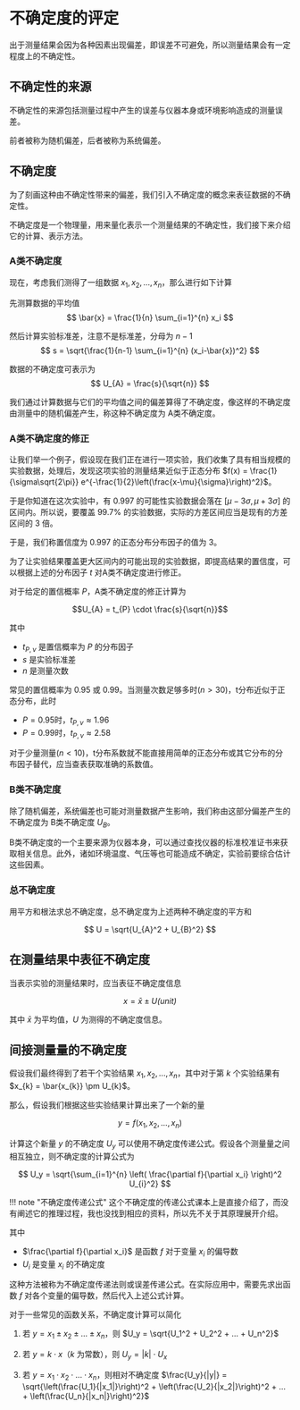 # 不确定度的评定
出于测量结果会因为各种因素出现偏差，即误差不可避免，所以测量结果会有一定程度上的不确定性。

## 不确定性的来源
不确定性的来源包括测量过程中产生的误差与仪器本身或环境影响造成的测量误差。

前者被称为随机偏差，后者被称为系统偏差。

## 不确定度

为了刻画这种由不确定性带来的偏差，我们引入不确定度的概念来表征数据的不确定性。

不确定度是一个物理量，用来量化表示一个测量结果的不确定性，我们接下来介绍它的计算、表示方法。

### A类不确定度

现在，考虑我们测得了一组数据 $x_{1}, x_{2}, ... , x_{n}$，那么进行如下计算

先测算数据的平均值
$$
\bar{x} = \frac{1}{n} \sum_{i=1}^{n} x_i
$$

然后计算实验标准差，注意不是标准差，分母为 $n - 1$
$$
s = \sqrt{\frac{1}{n-1} \sum_{i=1}^{n} (x_i-\bar{x})^2}
$$

数据的不确定度可表示为
$$
U_{A} = \frac{s}{\sqrt{n}}
$$

我们通过计算数据与它们的平均值之间的偏差算得了不确定度，像这样的不确定度由测量中的随机偏差产生，称这种不确定度为 A类不确定度。

### A类不确定度的修正
让我们举一个例子，假设现在我们正在进行一项实验，我们收集了具有相当规模的实验数据，处理后，发现这项实验的测量结果近似于正态分布 $f(x) = \frac{1}{\sigma\sqrt{2\pi}} e^{-\frac{1}{2}\left(\frac{x-\mu}{\sigma}\right)^2}$。

于是你知道在这次实验中，有 $0.997$ 的可能性实验数据会落在 $[\mu - 3\sigma, \mu + 3\sigma]$ 的区间内。所以说，要覆盖 $99.7\%$ 的实验数据，实际的方差区间应当是现有的方差区间的 $3$ 倍。

于是，我们称置信度为 $0.997$ 的正态分布分布因子的值为 $3$。

为了让实验结果覆盖更大区间内的可能出现的实验数据，即提高结果的置信度，可以根据上述的分布因子 $t$ 对A类不确定度进行修正。

对于给定的置信概率 $P$，A类不确定度的修正计算为

$$U_{A} = t_{P} \cdot \frac{s}{\sqrt{n}}$$

其中

- $t_{P,\nu}$ 是置信概率为 $P$ 的分布因子
- $s$ 是实验标准差
- $n$ 是测量次数

常见的置信概率为 $0.95$ 或 $0.99$。当测量次数足够多时$(n>30)$，t分布近似于正态分布，此时

- $P=0.95$时，$t_{P,\nu} \approx 1.96$
- $P=0.99$时，$t_{P,\nu} \approx 2.58$

对于少量测量$(n<10)$，t分布系数就不能直接用简单的正态分布或其它分布的分布因子替代，应当查表获取准确的系数值。

### B类不确定度

除了随机偏差，系统偏差也可能对测量数据产生影响，我们称由这部分偏差产生的不确定度为 B类不确定度 $U_{B}$。

B类不确定度的一个主要来源为仪器本身，可以通过查找仪器的标准校准证书来获取相关信息。此外，诸如环境温度、气压等也可能造成不确定，实验前要综合估计这些因素。

### 总不确定度

用平方和根法求总不确定度，总不确定度为上述两种不确定度的平方和

$$
U = \sqrt{U_{A}^2 + U_{B}^2}
$$

## 在测量结果中表征不确定度

当表示实验的测量结果时，应当表征不确定度信息

$$
x = \bar{x} \pm U \textit{(unit)}
$$

其中 $\bar{x}$ 为平均值，$U$ 为测得的不确定度信息。

## 间接测量量的不确定度

假设我们最终得到了若干个实验结果 $x_{1}, x_{2}, ... , x_{n}$，其中对于第 $k$ 个实验结果有 $x_{k} = \bar{x_{k}} \pm U_{k}$。

那么，假设我们根据这些实验结果计算出来了一个新的量

$$
y = f(x_{1}, x_{2}, ..., x_{n})
$$

计算这个新量 $y$ 的不确定度 $U_y$ 可以使用不确定度传递公式。假设各个测量量之间相互独立，则不确定度的计算公式为

$$
U_y = \sqrt{\sum_{i=1}^{n} \left( \frac{\partial f}{\partial x_i} \right)^2 U_{i}^2}
$$

!!! note "不确定度传递公式"
    这个不确定度的传递公式课本上是直接介绍了，而没有阐述它的推理过程，我也没找到相应的资料，所以先不关于其原理展开介绍。

其中
- $\frac{\partial f}{\partial x_i}$ 是函数 $f$ 对于变量 $x_i$ 的偏导数
- $U_i$ 是变量 $x_i$ 的不确定度

这种方法被称为不确定度传递法则或误差传递公式。在实际应用中，需要先求出函数 $f$ 对各个变量的偏导数，然后代入上述公式计算。

对于一些常见的函数关系，不确定度计算可以简化

1. 若 $y = x_1 \pm x_2 \pm ... \pm x_n$，则 $U_y = \sqrt{U_1^2 + U_2^2 + ... + U_n^2}$

2. 若 $y = k \cdot x$（$k$ 为常数），则 $U_y = |k| \cdot U_x$

3. 若 $y = x_1 \cdot x_2 \cdot ... \cdot x_n$，则相对不确定度 $\frac{U_y}{|y|} = \sqrt{\left(\frac{U_1}{|x_1|}\right)^2 + \left(\frac{U_2}{|x_2|}\right)^2 + ... + \left(\frac{U_n}{|x_n|}\right)^2}$
